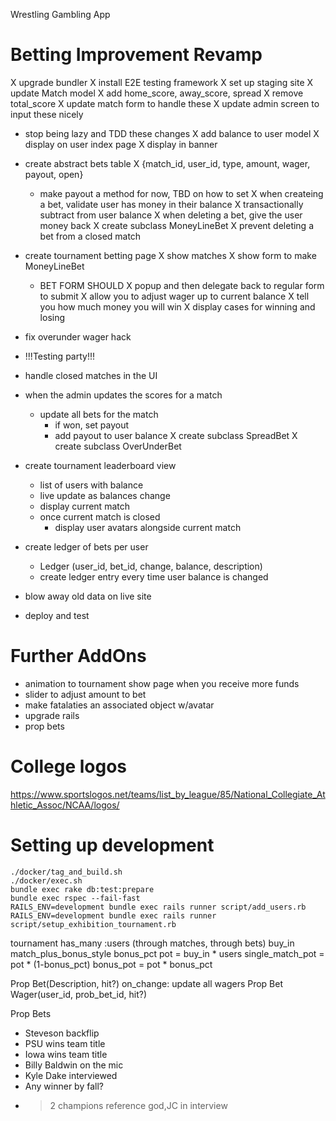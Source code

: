 Wrestling Gambling App

# Betting Improvement Revamp
X upgrade bundler
X install E2E testing framework
X set up staging site
X update Match model
  X add home_score, away_score, spread
  X remove total_score
  X update match form to handle these
  X update admin screen to input these nicely
- stop being lazy and TDD these changes
X add balance to user model
  X display on user index page
  X display in banner
- create abstract bets table
  X {match_id, user_id, type, amount, wager, payout, open}
  - make payout a method for now, TBD on how to set
  X when createing a bet, validate user has money in their balance
    X transactionally subtract from user balance
  X when deleting a bet, give the user money back
  X create subclass MoneyLineBet
X prevent deleting a bet from a closed match
- create tournament betting page
  X show matches
  X show form to make MoneyLineBet
  - BET FORM SHOULD
    X popup and then delegate back to regular form to submit
    X allow you to adjust wager up to current balance
    X tell you how much money you will win
    X display cases for winning and losing

- fix overunder wager hack
- !!!Testing party!!!

- handle closed matches in the UI
- when the admin updates the scores for a match
  - update all bets for the match
    - if won, set payout
    - add payout to user balance
X create subclass SpreadBet
X create subclass OverUnderBet
- create tournament leaderboard view
  - list of users with balance
  - live update as balances change 
  - display current match
  - once current match is closed
    - display user avatars alongside current match
- create ledger of bets per user
  - Ledger (user_id, bet_id, change, balance, description)
  - create ledger entry every time user balance is changed
- blow away old data on live site
- deploy and test

# Further AddOns
- animation to tournament show page when you receive more funds
- slider to adjust amount to bet
- make fatalaties an associated object w/avatar
- upgrade rails
- prop bets

# College logos
https://www.sportslogos.net/teams/list_by_league/85/National_Collegiate_Athletic_Assoc/NCAA/logos/

# Setting up development
```
./docker/tag_and_build.sh
./docker/exec.sh
bundle exec rake db:test:prepare
bundle exec rspec --fail-fast
RAILS_ENV=development bundle exec rails runner script/add_users.rb
RAILS_ENV=development bundle exec rails runner script/setup_exhibition_tournament.rb
```

tournament
  has_many :users (through matches, through bets)
  buy_in
  match_plus_bonus_style
    bonus_pct
    pot = buy_in * users
    single_match_pot = pot * (1-bonus_pct)
    bonus_pot = pot * bonus_pct

Prop Bet(Description, hit?)
  on_change: update all wagers
Prop Bet Wager(user_id, prob_bet_id, hit?)

Prop Bets
- Steveson backflip
- PSU wins team title
- Iowa wins team title
- Billy Baldwin on the mic
- Kyle Dake interviewed
- Any winner by fall?
- >2 champions reference god,JC in interview
